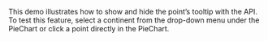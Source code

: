 This demo illustrates how to&nbsp;show and hide the point&rsquo;s tooltip with the API. To&nbsp;test this feature, select a&nbsp;continent from the drop-down menu under the PieChart or&nbsp;click a&nbsp;point directly in&nbsp;the PieChart.
